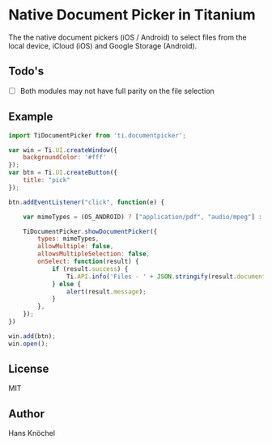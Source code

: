 # Native Document Picker in Titanium

The the native document pickers (iOS / Android) to select files from the local device, iCloud (iOS) and Google Storage (Android).

## Todo's

- [ ] Both modules may not have full parity on the file selection

## Example

```js
import TiDocumentPicker from 'ti.documentpicker';

var win = Ti.UI.createWindow({
	backgroundColor: '#fff'
});
var btn = Ti.UI.createButton({
	title: "pick"
});

btn.addEventListener("click", function(e) {

	var mimeTypes = (OS_ANDROID) ? ["application/pdf", "audio/mpeg"] : ['com.adobe.pdf', 'public.jpeg', 'public.png']

	TiDocumentPicker.showDocumentPicker({
		types: mimeTypes,
		allowMultiple: false,
		allowsMultipleSelection: false,
		onSelect: function(result) {
			if (result.success) {
				Ti.API.info('Files - ' + JSON.stringify(result.documents));
			} else {
				alert(result.message);
			}
		},
	});
})

win.add(btn);
win.open();
```

## License

MIT

## Author

Hans Knöchel

